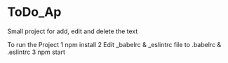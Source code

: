 # ToDo_Ap
Small project for add, edit and delete the text

To run the Project 
1 npm install
2 Edit _babelrc & _eslintrc file to .babelrc & .eslintrc 
3 npm start
